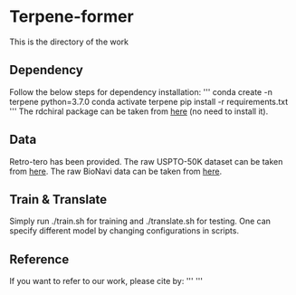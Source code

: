 # Terpene-former

This is the directory of the work 

## Dependency

Follow the below steps for dependency installation:
'''
conda create -n terpene python=3.7.0
conda activate terpene
pip install -r requirements.txt
'''
The rdchiral package can be taken from [here](https://github.com/connorcoley/rdchiral) (no need to install it).

## Data
Retro-tero has been provided.
The raw USPTO-50K dataset can be taken from [here](https://github.com/Hanjun-Dai/GLN).
The raw BioNavi data can be taken from [here](https://github.com/prokia/BioNavi-NP).

## Train & Translate
Simply run ./train.sh for training and ./translate.sh for testing. One can specify different model by changing configurations in scripts. 

## Reference
If you want to refer to our work, please cite by:
'''
'''